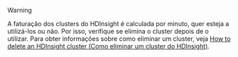 

> [!WARNING]
> A faturação dos clusters do HDInsight é calculada por minuto, quer esteja a utilizá-los ou não. Por isso, verifique se elimina o cluster depois de o utilizar. Para obter informações sobre como eliminar um cluster, veja [How to delete an HDInsight cluster (Como eliminar um cluster do HDInsight)](../articles/hdinsight/hdinsight-delete-cluster.md).
> 
> 



<!--HONumber=Jan17_HO1-->


